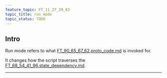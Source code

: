 ```yaml
---
feature_topic: FT_11_27_29_83
topic_title: run mode
topic_status: TODO
---
```


## Intro

Run mode refers to what [FT_90_65_67_62.proto_code.md][FT_90_65_67_62.proto_code.md] is invoked for.

It changes how the script traverses the [FT_68_54_41_96.state_dependency.md][FT_68_54_41_96.state_dependency.md].

---

[FT_90_65_67_62.proto_code.md]: FT_90_65_67_62.proto_code.md
[FT_68_54_41_96.state_dependency.md]: FT_68_54_41_96.state_dependency.md
